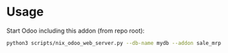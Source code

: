 # Usage

Start Odoo including this addon (from repo root):

```bash
python3 scripts/nix_odoo_web_server.py --db-name mydb --addon sale_mrp
```
